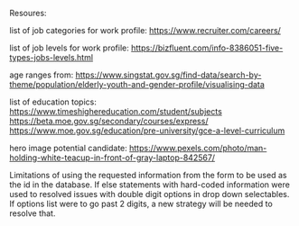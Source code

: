 Resoures:

list of job categories for work profile:
https://www.recruiter.com/careers/

list of job levels for work profile:
https://bizfluent.com/info-8386051-five-types-jobs-levels.html

age ranges from:
https://www.singstat.gov.sg/find-data/search-by-theme/population/elderly-youth-and-gender-profile/visualising-data

list of education topics:
https://www.timeshighereducation.com/student/subjects
https://beta.moe.gov.sg/secondary/courses/express/
https://www.moe.gov.sg/education/pre-university/gce-a-level-curriculum


hero image potential candidate:
https://www.pexels.com/photo/man-holding-white-teacup-in-front-of-gray-laptop-842567/


Limitations of using the requested information from the form to be used as the id in the database. If else statements with hard-coded information were used to resolved issues with double digit options in drop down selectables. If options list were to go past 2 digits, a new strategy will be needed to resolve that. 